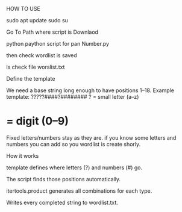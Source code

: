 
HOW TO USE


sudo apt update
sudo su

Go To Path where script is Downlaod


python paython script for pan Number.py

then check wordlist is saved

ls
check file worslist.txt

Define the template

We need a base string long enough to have positions 1–18.
Example template:
?????####?########
? = small letter (a–z)
# = digit (0–9)
Fixed letters/numbers stay as they are.
if you know some letters and numbers you can add so you wordlist is create shorly.


How it works

template defines where letters (?) and numbers (#) go.

The script finds those positions automatically.

itertools.product generates all combinations for each type.

Writes every completed string to wordlist.txt.
